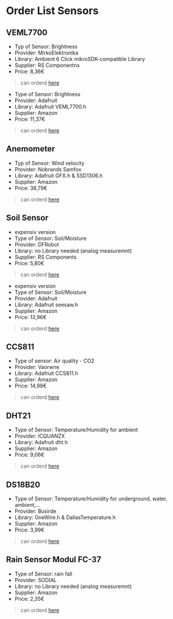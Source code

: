 # Order List Sensors
<!--
## Template

- Type of Sensor:
- Provider:
- Library:
- Supplier: 
- Price:
> can orderd [here](Link to the delivering homepage) -->

## VEML7700
 
- Typ of Sensor: Brightness
- Provider: MirkoElektronika
- Library: Ambient 6 Click mikroSDK-compatible Library
- Supplier: RS Componentns
- Price: 8,36€
> can orderd [here](https://at.rs-online.com/web/p/entwicklungstools-sensorik/1885517/)

- Type of Sensor: Brightness
- Provider: Adafruit
- Library: Adafruit VEML7700.h
- Supplier: Amazon
- Price: 11,37€
> can orderd [here](https://www.amazon.de/Adafruit-VEML7700-Lux-Sensor-Light/dp/B07QJG43FB/ref=sr_1_1?dchild=1&keywords=veml7700&qid=1635323467&sr=8-1)

## Anemometer

- Typ of Sensor: Wind velocity
- Provider: Nobrands Samfox
- Library: Adafruit GFX.h & SSD1306.h
- Supplier: Amazon
- Price: 38,79€
> can orderd [here](https://www.amazon.de/nobrands-Samfox-Pulssignalausgang-Windgeschwindigkeitssensor-Anemometer-Aluminiumlegierung/dp/B08G1J6NRD/ref=sr_1_11?__mk_de_DE=%C3%85M%C3%85%C5%BD%C3%95%C3%91&crid=EF4781WD3FND&dchild=1&keywords=windgeschwindigkeitssensor&qid=1635174645&sprefix=windgeschwin%2Caps%2C1694&sr=8-11)

## Soil Sensor

- expensiv version
- Type of Sensor: Soil/Moisture
- Provider: DFRobot 
- Library: no Library needed (analog measuremnt)
- Supplier: RS Components
- Price: 5,80€
> can orderd [here](https://at.rs-online.com/web/p/entwicklungstools-sensorik/2049892/)

- expensiv version
- Type of Sensor: Soil/Moisture
- Provider: Adafruit
- Library: Adafruit seesaw.h
- Supplier: Amazon
- Price: 13,96€
> can orderd [here](https://www.amazon.de/Adafruit-Stemma-Soil-Sensor-Capacitive/dp/B07QH7RXBL/ref=pd_sbs_16/257-7506484-9050519?pd_rd_w=RN8uk&pf_rd_p=b2a25e73-6e6a-41bb-a7ce-5f2d2342b819&pf_rd_r=EVYA6MKNY83GKSG0VCP0&pd_rd_r=16f521db-6c5a-4448-8f11-a248416113e3&pd_rd_wg=4n2t6&pd_rd_i=B07QH7RXBL&psc=1)


## CCS811

- Type of sensor: Air quality - CO2
- Provider: Vaorwne
- Library: Adafruit CCS811.h
- Supplier: Amazon
- Price: 14,98€
> can orderd [here](https://www.amazon.de/CCS811-Luftqualitätssensor-Innenraummessungen-Arduino-Raspberry/dp/B08M615S73/ref=sr_1_5?__mk_de_DE=ÅMÅŽÕÑ&dchild=1&keywords=ccs811&qid=1635320893&sr=8-5)


## DHT21

- Type of Sensor: Temperature/Humidity for ambient
- Provider: ICQUANZX
- Library: Adafruit dht.h
- Supplier: Amazon
- Price: 9,06€
> can orderd [here](https://www.amazon.de/ICQUANZX-Digital-Temperature-Humidity-Arduino/dp/B07VJBPYFG/ref=sr_1_2?__mk_de_DE=%C3%85M%C3%85%C5%BD%C3%95%C3%91&dchild=1&keywords=dht21&qid=1635324628&s=industrial&sr=1-2)

## DS18B20

- Type of Sensor: Temperature/Humidity for underground, water, ambient,...
- Provider: Busirde
- Library: OneWire.h & DallasTemperature.h
- Supplier: Amazon
- Price: 3,99€
> can orderd [here](https://www.amazon.de/Busirde-DS18B20-Edelstahl-wasserdicht-Temperaturf%C3%BChler/dp/B07GZWMCBM/ref=sr_1_15?__mk_de_DE=%C3%85M%C3%85%C5%BD%C3%95%C3%91&dchild=1&keywords=ds18b20&qid=1635324946&sr=8-15)


## Rain Sensor Modul FC-37

- Type of Sensor: rain fall 
- Provider: SODIAL
- Library: no Library needed (analog measuremnt)
- Supplier: Amazon
- Price: 2,35€
> can orderd [here](https://www.amazon.de/Regensensor-SODIAL-Regenwasser-Modul-Erkennung-Wie-gezeigt/dp/B01D9JCK6K/ref=pd_sbs_6/257-7506484-9050519?pd_rd_w=BGOVU&pf_rd_p=b2a25e73-6e6a-41bb-a7ce-5f2d2342b819&pf_rd_r=5WBDCFHQYR7HF7ZYX707&pd_rd_r=f70bbba8-3b1a-487c-9c98-3776d813dbc0&pd_rd_wg=EpnoP&pd_rd_i=B01D9JCK6K&psc=1)
